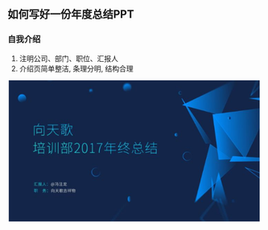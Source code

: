 ## 如何写好一份年度总结PPT

### 自我介绍

1. 注明公司、部门、职位、汇报人
2. 介绍页简单整洁, 条理分明, 结构合理

![list-1](imgs/2019/01/list-1.jpg)
